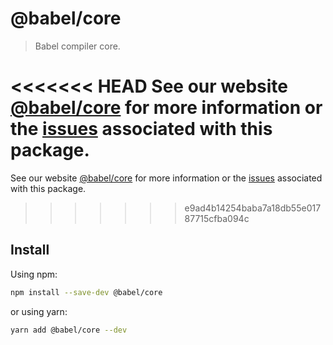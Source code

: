 # @babel/core

> Babel compiler core.

<<<<<<< HEAD
See our website [@babel/core](https://babeljs.io/docs/en/next/babel-core.html) for more information or the [issues](https://github.com/babel/babel/issues?utf8=%E2%9C%93&q=is%3Aissue+label%3A%22pkg%3A%20core%22+is%3Aopen) associated with this package.
=======
See our website [@babel/core](https://babeljs.io/docs/en/babel-core) for more information or the [issues](https://github.com/babel/babel/issues?utf8=%E2%9C%93&q=is%3Aissue+label%3A%22pkg%3A%20core%22+is%3Aopen) associated with this package.
>>>>>>> e9ad4b14254baba7a18db55e01787715cfba094c

## Install

Using npm:

```sh
npm install --save-dev @babel/core
```

or using yarn:

```sh
yarn add @babel/core --dev
```
